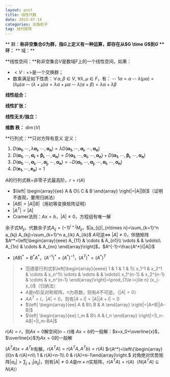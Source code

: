 ```yaml
---
layout: post
title: 线性代数
date: 2015-07-14
categories: 右旋粒子
tag: 线代矩阵
---
```


** 群：**称非空集合$G$为群，指$G$上定义有一种运算，即存在从$G \time G$到$G$
** 环：**
** 域：**

**线性空间：**称非空集合$V$是数域$F$上的一个线性空间，如果：

- $<V:+>$是一个交换群；
- 数乘满足如下性质：$\forall \alpha , \beta\in V$, $\forall \lambda, \mu \in F$，有：
-- $1\alpha=\alpha$
-- $\lambda(\mu\alpha)=(\lambda\mu)\alpha$
-- $(\lambda+\mu)\alpha=\lambda\alpha+\mu\alpha$
-- $\lambda(\alpha+\beta)=\lambda\alpha+\lambda\beta$

**线性组合：**
 
**线性扩张：**

**线性无关/独立：**

**维数 秩：** $\dim(V)$




**行列式：**只对方阵有意义
定义：
1. $D(\boldsymbol{\alpha_1},\cdots,\lambda\boldsymbol{\alpha_i},\cdots,\boldsymbol{\alpha_n})=\lambda D(\boldsymbol{\alpha_1},\cdots,\boldsymbol{\alpha_i},\cdots,\boldsymbol{\alpha_n})$
2. $D(\boldsymbol{\alpha_1},\cdots,\boldsymbol{\alpha_i}+\boldsymbol{\beta_i},\cdots,\boldsymbol{\alpha_n})=D(\boldsymbol{\alpha_1},\cdots,\boldsymbol{\alpha_i},\cdots,\boldsymbol{\alpha_n})+D(\boldsymbol{\alpha_1},\cdots,\boldsymbol{\beta_i},\cdots,\boldsymbol{\alpha_n})$
3. $D(\boldsymbol{\alpha_1},\cdots,\boldsymbol{\alpha_i},\cdots,\boldsymbol{\alpha_j},\cdots,\boldsymbol{\alpha_n})=-D(\boldsymbol{\alpha_1},\cdots,\boldsymbol{\alpha_j},\cdots,\boldsymbol{\alpha_i},\cdots,\boldsymbol{\alpha_n})$
4. $D(\boldsymbol{e_1},\cdots,\boldsymbol{e_n})=1$

$A$的行列式秩=非零子式最高阶，$r=r(A)$
- $\left| \begin{array}{ee} A & O\\ C & B \end{array} \right|=|A||B|$（证明不直观，要用归纳法）
- $|AB|=|A||B|$（用初等变换矩阵证明）
- $|A^T|=|A|$
- Cramer法则：$Ax=b$，$|A|\neq 0$，方程组有唯一解

余子式$M_{ij}$，代数余子式$A_{ij}=(-1)^{i+j}M_{ij}$，$|a_{ij}|_{n\times n}=\sum_{k=1}^n a_{kj} A_{kj}=\sum_{k=1}^n a_{ik} A_{ik}$
$A$可逆$\Leftrightarrow$ $|A|\neq 0$，伴随矩阵$A^*=\left[\begin{array}{eee} A_{11} & \cdots & A_{n1}\\ \vdots & & \vdots\\ A_{1n} & \cdots & A_{nn} \end{array}\right]$，$A^{-1}=\frac{A^*}{|A|}$

- $(AB)^*=B^*A^*$，$(A^{-1})^*=(A^{*})^{-1}$，$(A^{T})^*=(A^{*})^{T}$

> - 范德蒙行列式$\left[\begin{array}{eeee} 1 & 1 & 1 & 1\\ x_1^1 & x_2^1 & \cdots & x_n^1\\ \vdots & \vdots & & \vdots\\ x_1^{n-1} & x_2^{n-1} & \cdots & x_n^{n-1} \end{array}\right]=\prod_{1\le i<j\le n} (x_j-x_i)$（归纳法）
> - $A$是n阶反对称矩阵，n为奇数，则有$A$不可逆。（$|A|=0$）
> - $AA^T=I$，$|A|<0$，则有$|A+I|=|A||A+I|=0$
> - $\left| \begin{array}{ee} A & B\\ B & A \end{array} \right|=|A+B||A-B|$
> - $\left| \begin{array}{ee} I_m & B\\ A & I_n \end{array} \right|=|I_n-AB|=|I_m-BA|$

$r(A)=r$，则$Ax=0$解空间$(n-r)$维
$Ax=b$的一般解：$x=x_0+\overline{x}$，$\overline{x}$为$Ax=0$的一般解

$(A^T A)x=A^T b$有解。$r(A^T A)=r(A^TA,A^Tb)=r(A)$
$r(A^*)=\left\{\begin{array}{ll}n & r(A)=n\\ 1 & r(A)=n-1\\ 0 & r(A)<n-1\end{array}\right.$
对角绝对优势矩阵$|a_{ii}|>\sum_{j\neq i}|a_{ij}|$，则有$|A|\neq0$
$A$是$m\times n$实矩阵，$r(A^T A)=r(A)$（$N(A^T A)\subseteq N(A)$）
